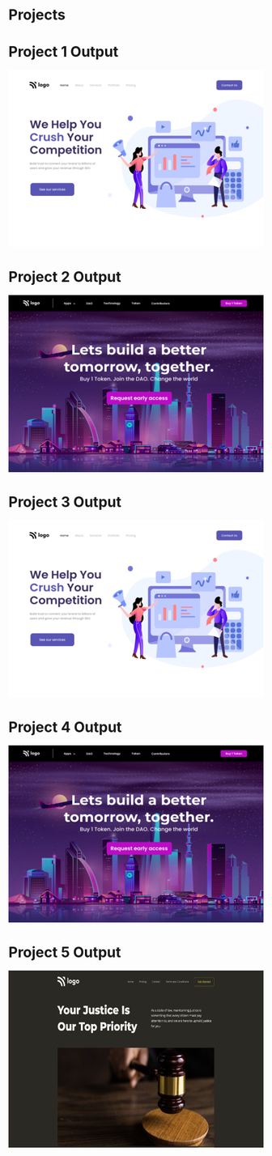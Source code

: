 # Projects
# Project 1 Output
<img src="./Projects/Project 1/output.png" width=600 height=350>

# Project 2 Output 
<img src="./Projects/Project 2/output.png" width=600 height=350>

# Project 3 Output
<img src="./Projects/Project 3/Output.png" width=600 height=350>

# Project 4 Output 
<img src="./Projects/Project 4/Output.png" width=600 height=350>

# Project 5 Output
<img src="./Projects/Project 5/output.png" width=600 height=350>
